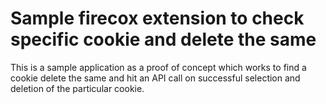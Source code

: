 # Sample firecox extension to check specific cookie and delete the same

This is a sample application as a proof of concept which works to find a cookie delete the same and hit an API
call on successful selection and deletion of the particular cookie.
